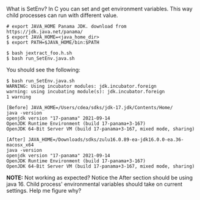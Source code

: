 What is SetEnv?
In C you can set and get environment variables. This way child processes can run with different value.

```shell
# export JAVA_HOME Panama JDK. download from https://jdk.java.net/panama/ 
$ export JAVA_HOME=<java_home_dir>
$ export PATH=$JAVA_HOME/bin:$PATH

$ bash jextract_foo.h.sh
$ bash run_SetEnv.java.sh
```
You should see the following:
```shell
$ bash run_SetEnv.java.sh 
WARNING: Using incubator modules: jdk.incubator.foreign
warning: using incubating module(s): jdk.incubator.foreign
1 warning

[Before] JAVA_HOME=/Users/cdea/sdks/jdk-17.jdk/Contents/Home/
java -version
openjdk version "17-panama" 2021-09-14
OpenJDK Runtime Environment (build 17-panama+3-167)
OpenJDK 64-Bit Server VM (build 17-panama+3-167, mixed mode, sharing)

[After] JAVA_HOME=/Downloads/sdks/zulu16.0.89-ea-jdk16.0.0-ea.36-macosx_x64
java -version
openjdk version "17-panama" 2021-09-14
OpenJDK Runtime Environment (build 17-panama+3-167)
OpenJDK 64-Bit Server VM (build 17-panama+3-167, mixed mode, sharing)
```
**NOTE:**
Not working as expected?
Notice the After section should be using java 16.
Child process' environmental variables should take on current settings.
Help me figure why?